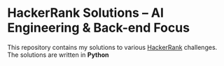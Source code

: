 # HackerRank Solutions – AI Engineering & Back-end Focus

This repository contains my solutions to various [HackerRank](https://www.hackerrank.com/) challenges.  
The solutions are written in **Python**
